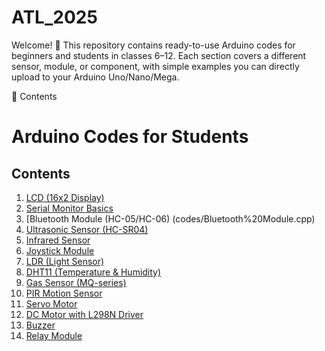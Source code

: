 # ATL_2025
Welcome! 🎉
This repository contains ready-to-use Arduino codes for beginners and students in classes 6–12.
Each section covers a different sensor, module, or component, with simple examples you can directly upload to your Arduino Uno/Nano/Mega.

📂 Contents

# Arduino Codes for Students

## Contents

1. [LCD (16x2 Display)](LCD.cpp)
2. [Serial Monitor Basics](codes/SerialMonitor.cpp)
3. [Bluetooth Module (HC-05/HC-06) (codes/Bluetooth%20Module.cpp)
4. [Ultrasonic Sensor (HC-SR04)](main/Ultrasonic.cpp) 
5. [Infrared Sensor](codes/Infrared.cpp)
6. [Joystick Module](codes/Joystick.cpp)
7. [LDR (Light Sensor)](codes/LDR.cpp)
8. [DHT11 (Temperature & Humidity)](codes/DHT11.cpp)
9. [Gas Sensor (MQ-series)](codes/GasSensor.cpp)
10. [PIR Motion Sensor](codes/PIR.cpp)
11. [Servo Motor](codes/Servo.cpp)
12. [DC Motor with L298N Driver](codes/DCMotor.cpp)
13. [Buzzer](codes/Buzzer.cpp)
14. [Relay Module](codes/Relay.cpp)











